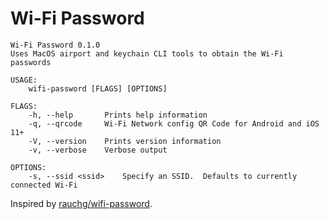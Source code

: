 # Wi-Fi Password

```
Wi-Fi Password 0.1.0
Uses MacOS airport and keychain CLI tools to obtain the Wi-Fi passwords

USAGE:
    wifi-password [FLAGS] [OPTIONS]

FLAGS:
    -h, --help       Prints help information
    -q, --qrcode     Wi-Fi Network config QR Code for Android and iOS 11+
    -V, --version    Prints version information
    -v, --verbose    Verbose output

OPTIONS:
    -s, --ssid <ssid>    Specify an SSID.  Defaults to currently connected Wi-Fi
```

Inspired by [rauchg/wifi-password](https://github.com/rauchg/wifi-password).
